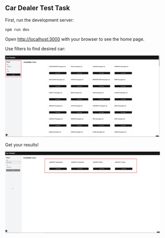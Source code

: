 ## Car Dealer Test Task

First, run the development server:

```Markdown
npm run dev
```

Open [http://localhost:3000](http://localhost:3000) with your browser to see the home page.

Use filters to find desired car:

<p align="center">
  <a href="#">
    <img alt="/public/filters.png" src="/public/filters.png">
  </a>
</p>

Get your results!

<p align="center">
  <a href="#">
    <img alt="/public/results.png" src="/public/results.png">
  </a>
</p>
